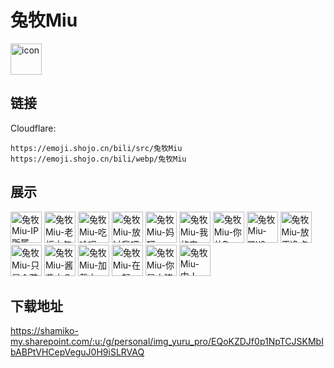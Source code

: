 # 兔牧Miu
<img src="https://emoji.shojo.cn/bili/src/兔牧Miu/icon.png" width="50" height="50" alt="icon">

## 链接
Cloudflare:
```
https://emoji.shojo.cn/bili/src/兔牧Miu
https://emoji.shojo.cn/bili/webp/兔牧Miu
```
## 展示
<img src="https://emoji.shojo.cn/bili/src/兔牧Miu/兔牧Miu-IP所属.png" width="50" height="50" alt="兔牧Miu-IP所属">
<img src="https://emoji.shojo.cn/bili/src/兔牧Miu/兔牧Miu-老板大气.png" width="50" height="50" alt="兔牧Miu-老板大气">
<img src="https://emoji.shojo.cn/bili/src/兔牧Miu/兔牧Miu-吃啥呢.png" width="50" height="50" alt="兔牧Miu-吃啥呢">
<img src="https://emoji.shojo.cn/bili/src/兔牧Miu/兔牧Miu-放过我吧.png" width="50" height="50" alt="兔牧Miu-放过我吧">
<img src="https://emoji.shojo.cn/bili/src/兔牧Miu/兔牧Miu-妈呀.png" width="50" height="50" alt="兔牧Miu-妈呀">
<img src="https://emoji.shojo.cn/bili/src/兔牧Miu/兔牧Miu-我的宝.png" width="50" height="50" alt="兔牧Miu-我的宝">
<img src="https://emoji.shojo.cn/bili/src/兔牧Miu/兔牧Miu-你放P.png" width="50" height="50" alt="兔牧Miu-你放P">
<img src="https://emoji.shojo.cn/bili/src/兔牧Miu/兔牧Miu-mua一下.png" width="50" height="50" alt="兔牧Miu-mua一下">
<img src="https://emoji.shojo.cn/bili/src/兔牧Miu/兔牧Miu-放干净点.png" width="50" height="50" alt="兔牧Miu-放干净点">
<img src="https://emoji.shojo.cn/bili/src/兔牧Miu/兔牧Miu-只是个孩子.png" width="50" height="50" alt="兔牧Miu-只是个孩子">
<img src="https://emoji.shojo.cn/bili/src/兔牧Miu/兔牧Miu-酱紫小？.png" width="50" height="50" alt="兔牧Miu-酱紫小？">
<img src="https://emoji.shojo.cn/bili/src/兔牧Miu/兔牧Miu-加载中.png" width="50" height="50" alt="兔牧Miu-加载中">
<img src="https://emoji.shojo.cn/bili/src/兔牧Miu/兔牧Miu-在一起.png" width="50" height="50" alt="兔牧Miu-在一起">
<img src="https://emoji.shojo.cn/bili/src/兔牧Miu/兔牧Miu-你是小猪.png" width="50" height="50" alt="兔牧Miu-你是小猪">
<img src="https://emoji.shojo.cn/bili/src/兔牧Miu/兔牧Miu-中！.png" width="50" height="50" alt="兔牧Miu-中！">

## 下载地址

https://shamiko-my.sharepoint.com/:u:/g/personal/img_yuru_pro/EQoKZDJf0p1NpTCJSKMbIbABPtVHCepVeguJ0H9iSLRVAQ